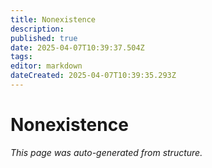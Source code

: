 ```yaml
---
title: Nonexistence
description: 
published: true
date: 2025-04-07T10:39:37.504Z
tags: 
editor: markdown
dateCreated: 2025-04-07T10:39:35.293Z
---
```


# Nonexistence

*This page was auto-generated from structure.*